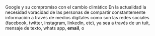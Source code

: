 Google y su compromiso con el cambio climático
En la actualidad la necesidad voracidad de las personas de compartir constantemente información a través de medios digitales como son las redes sociales (facebook, twitter, instagram, linkedin, etc),  ya sea a través de un tuit, mensaje de texto, whats app, <b>email</b>, o 
